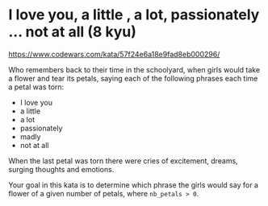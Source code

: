 # I love you, a little , a lot, passionately ... not at all (8 kyu)

https://www.codewars.com/kata/57f24e6a18e9fad8eb000296/

Who remembers back to their time in the schoolyard, when girls would take a flower and tear its petals, saying each of the following phrases each time a petal was torn:

* I love you
* a little
* a lot
* passionately
* madly
* not at all

When the last petal was torn there were cries of excitement, dreams, surging thoughts and emotions.

Your goal in this kata is to determine which phrase the girls would say for a flower of a given number of petals, where `nb_petals > 0`.
